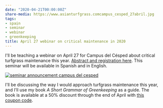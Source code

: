 ```yaml
---
date: "2020-04-21T00:00:00Z"
share-media: https://www.asianturfgrass.comcampus_cesped_27abril.jpg
tags:
- spain
- seminar
- webinar
- greenkeeping
title: April 27 webinar on critical maintenance in 2020
---
```


I'll be teaching a webinar on April 27 for Campus del Césped about critical turfgrass maintenance this year. [Abstract and registration here](http://www.campusdelcesped.com/1/greenkeeping_1083548.html). This seminar will be available in Spanish and in English.

[![seminar announcement campus del cesped](campus_cesped_27abril.jpg)](http://www.campusdelcesped.com/1/greenkeeping_1083548.html)

I'll be discussing the way I would approach turfgrass maintenance this year, and I'll use my book *A Short Grammar of Greenkeeping* as a guide. The book is available at a 50% discount through the end of April with [this coupon code](https://leanpub.com/short_grammar_of_greenkeeping/c/cesped).
